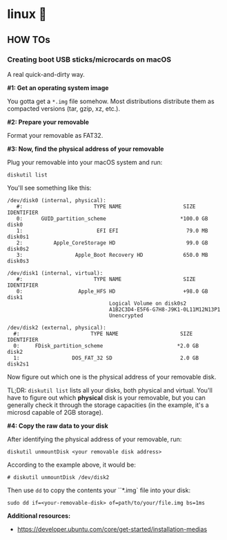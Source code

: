 # linux 🐧

## HOW TOs

### Creating boot USB sticks/microcards on macOS

A real quick-and-dirty way.

**\#1: Get an operating system image**

You gotta get a `*.img` file somehow. Most distributions distribute them as
compacted versions (tar, gzip, xz, etc.).

**\#2: Prepare your removable**

Format your removable as FAT32.

**\#3: Now, find the physical address of your removable**

Plug your removable into your macOS system and run:

```
diskutil list
```

You'll see something like this:

```
/dev/disk0 (internal, physical):
   #:                       TYPE NAME                    SIZE       IDENTIFIER
   0:      GUID_partition_scheme                        *100.0 GB   disk0
   1:                        EFI EFI                      79.0 MB   disk0s1
   2:          Apple_CoreStorage HD                       99.0 GB   disk0s2
   3:                 Apple_Boot Recovery HD             650.0 MB   disk0s3

/dev/disk1 (internal, virtual):
   #:                       TYPE NAME                    SIZE       IDENTIFIER
   0:                  Apple_HFS HD                      +98.0 GB   disk1
                                 Logical Volume on disk0s2
                                 A1B2C3D4-E5F6-G7H8-J9K1-0L11M12N13P1
                                 Unencrypted

/dev/disk2 (external, physical):
  #:                       TYPE NAME                    SIZE       IDENTIFIER
  0:     FDisk_partition_scheme                        *2.0 GB     disk2
  1:                 DOS_FAT_32 SD                      2.0 GB     disk2s1
```

Now figure out which one is the physical address of your removable disk.

TL;DR: `diskutil list` lists all your disks, both physical and virtual.
You'll have to figure out which **physical** disk is your removable, but you can
generally check it through the storage capacities (in the example, it's a
microsd capable of 2GB storage).

**\#4: Copy the raw data to your disk**

After identifying the physical address of your removable, run:

```
diskutil unmountDisk <your removable disk address>
```

According to the example above, it would be:

```
# diskutil unmountDisk /dev/disk2
```

Then use `dd` to copy the contents your ``*.img` file into your disk:

```
sudo dd if=<your-removable-disk> of=path/to/your/file.img bs=1ms
```

**Additional resources:**

- https://developer.ubuntu.com/core/get-started/installation-medias
